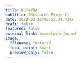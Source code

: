 ```yaml
---
title: NLP4VQA
subtitle: (Research Project)
date: 2021-02-12T06:57:24.424Z
draft: false
featured: false
external_link: example/index.md
image:
  filename: featured
  focal_point: Smart
  preview_only: false
---
```

